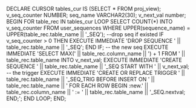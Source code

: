 DECLARE
CURSOR tables_cur IS (SELECT * FROM proj_view);
v_seq_counter NUMBER;
seq_name VARCHAR2(30);
v_next_val number;
BEGIN
  FOR table_rec IN tables_cur LOOP
      SELECT COUNT(*) 
      INTO v_seq_counter
      FROM user_sequences
       WHERE UPPER(sequence_name) = UPPER(table_rec.table_name || '_SEQ');
       --drop seq if existed
      IF v_seq_counter > 0 THEN
        EXECUTE IMMEDIATE 'DROP SEQUENCE ' || table_rec.table_name || '_SEQ';
      END IF;
      -- the new seq
        EXECUTE IMMEDIATE 'SELECT MAX(' || table_rec.column_name || ') + 1 FROM ' || table_rec.table_name INTO v_next_val;
        EXECUTE IMMEDIATE 'CREATE SEQUENCE ' || table_rec.table_name || '_SEQ START WITH ' || v_next_val;    
    -- the trigger 
    EXECUTE IMMEDIATE 'CREATE OR REPLACE TRIGGER ' || table_rec.table_name || '_SEQ_TRIG
                         BEFORE INSERT ON ' || table_rec.table_name || '
                         FOR EACH ROW
                         BEGIN
                           :new.' || table_rec.column_name || ' := ' || table_rec.table_name || '_SEQ.nextval;
                         END;';
  END LOOP;
END;
